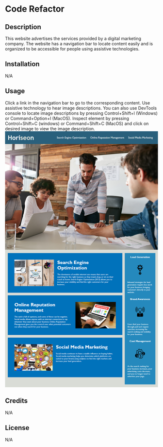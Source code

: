 # Code Refactor 

## Description
This website advertises the services provided by a digital marketing company. The website has a navigation bar to locate content easily and is organized to be accessible for people using assistive technologies.

## Installation

N/A

## Usage
Click a link in the navigation bar to go to the corresponding content. Use assistive technology to hear image descriptions. You can also use DevTools console to locate image descriptions by pressing Control+Shift+I (Windows) or Command+Option+I (MacOS). Inspect element by pressing Control+Shift+C (windows) or Command+Shift+C (MacOS) and click on desired image to view the image description.
![alt text](assets/images/webpage-screenshot.png)

## Credits

N/A

## License

N/A

